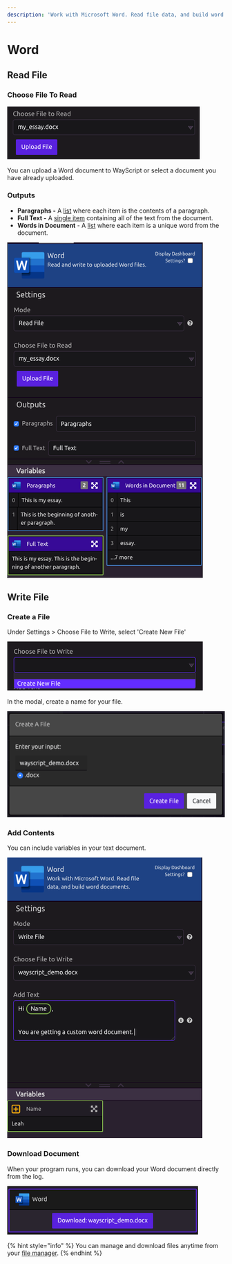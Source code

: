 ```yaml
---
description: 'Work with Microsoft Word. Read file data, and build word documents.'
---
```


# Word

## Read File

### Choose File To Read

![Select a Word Document](../../.gitbook/assets/screenshot-2019-07-16-17.04.18.png)

You can upload a Word document to WayScript or select a document you have already uploaded. 

### Outputs

* **Paragraphs -** A [list](../../introduction/variables.md#lists) where each item is the contents of a paragraph. 
* **Full Text -** A [single item](../../introduction/variables.md#single-item) containing all of the text from the document. 
* **Words in Document** - A [list](../../introduction/variables.md#lists) where each item is a unique word from the document. 

![Read File](../../.gitbook/assets/screenshot-2019-07-16-17.08.30.png)

## Write File

### Create a File

Under Settings &gt; Choose File to Write, select 'Create New File'

![Create New File](../../.gitbook/assets/screenshot-2019-07-16-17.13.06.png)

In the modal, create a name for your file. 

![](../../.gitbook/assets/screenshot-2019-07-16-17.14.38.png)

### Add Contents

You can include variables in your text document.

![](../../.gitbook/assets/screenshot-2019-07-16-17.16.32.png)

### Download Document

When your program runs, you can download your Word document directly from the log. 

![Download Button in Log](../../.gitbook/assets/screenshot-2019-07-16-17.17.41.png)

{% hint style="info" %}
You can manage and download files anytime from your [file manager](https://wayscript.com/file_manager). 
{% endhint %}



